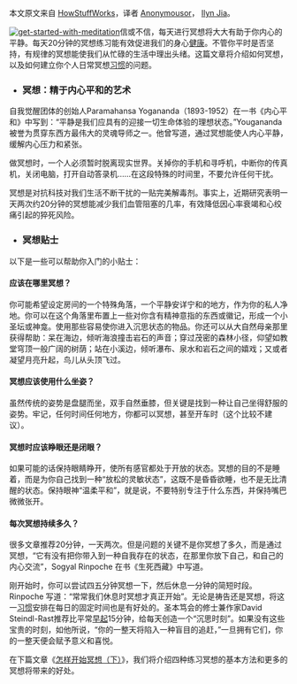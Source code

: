 本文原文来自 [HowStuffWorks](http://health.howstuffworks.com/wellness/stress-management/how-to-get-started-with-meditation.htm)，译者 [Anonymousor](http://weibo.com/anonymousor)， [Ilyn Jia](http://weibo.com/1669617581)。

[![get-started-with-meditation](https://www.mifengtd.cn/static/2012/01/get-started-with-meditation.jpg "get-started-with-meditation")](https://www.mifengtd.cn/articles/how-to-get-started-with-meditation.html)信或不信，每天进行冥想将大大有助于你内心的平静。每天20分钟的冥想练习能有效促进我们的身心[健康](https://www.mifengtd.cn/articles/category/life-tips/health "生活健康")。不管你平时是否坚持，有规律的冥想能使我们从忙碌的生活中理出头绪。这篇文章将介绍如何冥想，以及如何建立你个人日常冥想[习惯](https://www.mifengtd.cn/articles/culture-a-habit-in-a-month.html "一个月培养一个好习惯")的问题。

-   ### 冥想：精于内心平和的艺术
    

自我觉醒团体的创始人Paramahansa Yogananda（1893-1952）在一书《内心平和》中写到：“平静是我们应具有的迎接一切生命体验的理想状态。”Yougananda 被誉为贯穿东西方最伟大的灵魂导师之一。他曾写道，通过冥想能使人内心平静，缓解内心压力和紧张。

做冥想时，一个人必须暂时脱离现实世界。关掉你的手机和寻呼机，中断你的传真机，关闭电脑，打开自动答录机……在这段特殊的时间里，不要允许任何干扰。

冥想是对抗科技对我们生活不断干扰的一贴完美解毒剂。事实上，近期研究表明一天两次约20分钟的冥想能减少我们血管阻塞的几率，有效降低因心率衰竭和心绞痛引起的猝死风险。

-   ### 冥想贴士
    

以下是一些可以帮助你入门的小贴士：

#### 应该在哪里冥想？

你可能希望设定房间的一个特殊角落，一个平静安详宁和的地方，作为你的私人净地。你可以在这个角落里布置上一些对你含有精神意指的东西或徽记，形成一个小圣坛或神龛。使用那些容易使你进入沉思状态的物品。你还可以从大自然母亲那里获得帮助：呆在海边，倾听海浪撞击岩石的声音；穿过茂密的森林小径，仰望如教堂穹顶一般广阔的树荫；站在小溪边，倾听瀑布、泉水和岩石之间的嬉戏；又或者凝望月亮升起，鸟儿从头顶飞过。

#### 冥想应该使用什么坐姿？

虽然传统的姿势是盘腿而坐，双手自然垂膝，但关键是找到一种让自己坐得舒服的姿势。牢记，任何时间任何地方，你都可以冥想，甚至开车时（这个比较不建议）。

#### 冥想时应该睁眼还是闭眼？

如果可能的话保持眼睛睁开，使所有感官都处于开放的状态。冥想的目的不是睡着，而是为你自己找到一种“放松的灵敏状态”，这既不是昏昏欲睡，也不是无比清醒的状态。保持眼神“温柔平和”，就是说，不要特别专注于什么东西，并保持嘴巴微微张开。

#### 每次冥想持续多久？

很多文章推荐20分钟，一天两次。但是问题的关键不是你冥想了多久，而是通过冥想，“它有没有把你带入到一种自我存在的状态，在那里你放下自己，和自己的内心交流”，Sogyal Rinpoche 在书《生死西藏》中写道。

刚开始时，你可以尝试四五分钟冥想一下，然后休息一分钟的简短时段。Rinpoche 写道：“常常我们休息时冥想才真正开始”。无论是祷告还是冥想，将这一[习惯](https://www.mifengtd.cn/articles/culture-a-habit-in-a-month.html "一个月培养一个好习惯")安排在每日的固定时间也是有好处的。圣本笃会的修士兼作家David Steindl-Rast推荐比平常[早起](https://www.mifengtd.cn/articles/10-benefits-of-rising-early-and-how-to-do-it.html "早起的十个好处，以及如何做到早起")15分钟，给每天创造一个“沉思时刻”。如果没有这些宝贵的时刻，如他所说，“你的一整天将陷入一种盲目的追赶，”一旦拥有它们，你的一整天便会赋予意义和喜悦。

在下篇文章《[怎样开始冥想（下）](https://www.mifengtd.cn/articles/how-to-get-started-with-meditation-1.html "怎样开始冥想（下）")》，我们将介绍四种练习冥想的基本方法和更多的冥想将带来的好处。